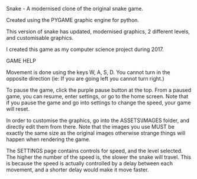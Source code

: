 Snake - A modernised clone of the original snake game.

Created using the PYGAME graphic engine for python.

This version of snake has updated, modernised graphics, 2 different levels, and customisable graphics. 

I created this game as my computer science project during 2017.

GAME HELP

Movement is done using the keys W, A, S, D. You cannot turn in the opposite direction (ie: If you are going left you cannot turn right.)

To pause the game, click the purple pause button at the top.
From a paused game, you can resume, enter settings, or go to the home screen.
Note that if you pause the game and go into settings to change the speed, your game will reset.

In order to customise the graphics, go into the ASSETS\IMAGES folder, and directly edit them from there. 
Note that the images you use MUST be exactly the same size as the original images otherwise strange things will happen when 
rendering the game.

The SETTINGS page contains controls for speed, and the level selected. The higher the number of the speed is, the slower
the snake will travel. This is because the speed is actually controlled by a delay between each movement, and
a shorter delay would make it move faster.
